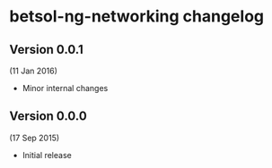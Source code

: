 # betsol-ng-networking changelog

## Version 0.0.1
(11 Jan 2016)

- Minor internal changes


## Version 0.0.0
(17 Sep 2015)

- Initial release
